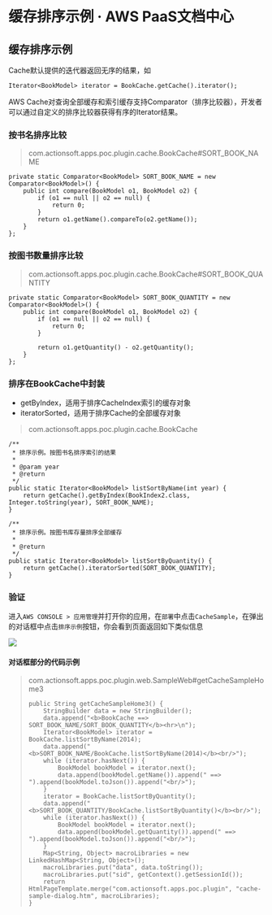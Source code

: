 # 缓存排序示例 · AWS PaaS文档中心

## 缓存排序示例

Cache默认提供的迭代器返回无序的结果，如
    
    
    Iterator<BookModel> iterator = BookCache.getCache().iterator();
    

AWS Cache对查询全部缓存和索引缓存支持Comparator（排序比较器），开发者可以通过自定义的排序比较器获得有序的Iterator结果。

### 按书名排序比较

> com.actionsoft.apps.poc.plugin.cache.BookCache#SORT_BOOK_NAME
    
    
    private static Comparator<BookModel> SORT_BOOK_NAME = new Comparator<BookModel>() {
        public int compare(BookModel o1, BookModel o2) {
            if (o1 == null || o2 == null) {
                return 0;
            }
            return o1.getName().compareTo(o2.getName());
        }
    };
    

### 按图书数量排序比较

> com.actionsoft.apps.poc.plugin.cache.BookCache#SORT_BOOK_QUANTITY
    
    
    private static Comparator<BookModel> SORT_BOOK_QUANTITY = new Comparator<BookModel>() {
        public int compare(BookModel o1, BookModel o2) {
            if (o1 == null || o2 == null) {
                return 0;
            }
    
            return o1.getQuantity() - o2.getQuantity();
        }
    };
    

### 排序在BookCache中封装

  * getByIndex，适用于排序CacheIndex索引的缓存对象
  * iteratorSorted，适用于排序Cache的全部缓存对象

> com.actionsoft.apps.poc.plugin.cache.BookCache
    
    
    /**
     * 排序示例。按图书名排序索引的结果
     *
     * @param year
     * @return
     */
    public static Iterator<BookModel> listSortByName(int year) {
        return getCache().getByIndex(BookIndex2.class, Integer.toString(year), SORT_BOOK_NAME);
    }
    
    /**
     * 排序示例。按图书库存量排序全部缓存
     *
     * @return
     */
    public static Iterator<BookModel> listSortByQuantity() {
        return getCache().iteratorSorted(SORT_BOOK_QUANTITY);
    }
    

### 验证

进入`AWS CONSOLE > 应用管理`并打开你的应用，在`部署`中点击`CacheSample`，在弹出的对话框中点击`排序示例`按钮，你会看到页面返回如下类似信息

[![](https://docs.awspaas.com/reference-guide/aws-paas-plugin-development-reference-guide/plugins/cache-4.png)](<cache-4.png>)

#### 对话框部分的代码示例

> com.actionsoft.apps.poc.plugin.web.SampleWeb#getCacheSampleHome3
>     
>     
>     public String getCacheSampleHome3() {
>         StringBuilder data = new StringBuilder();
>         data.append("<b>BookCache ==> SORT_BOOK_NAME/SORT_BOOK_QUANTITY</b><hr>\n");
>         Iterator<BookModel> iterator = BookCache.listSortByName(2014);
>         data.append("<b>SORT_BOOK_NAME/BookCache.listSortByName(2014)</b><br/>");
>         while (iterator.hasNext()) {
>             BookModel bookModel = iterator.next();
>             data.append(bookModel.getName()).append(" ==> ").append(bookModel.toJson()).append("<br/>");
>         }
>         iterator = BookCache.listSortByQuantity();
>         data.append("<b>SORT_BOOK_QUANTITY/BookCache.listSortByQuantity()</b><br/>");
>         while (iterator.hasNext()) {
>             BookModel bookModel = iterator.next();
>             data.append(bookModel.getQuantity()).append(" ==> ").append(bookModel.toJson()).append("<br/>");
>         }
>         Map<String, Object> macroLibraries = new LinkedHashMap<String, Object>();
>         macroLibraries.put("data", data.toString());
>         macroLibraries.put("sid", getContext().getSessionId());
>         return HtmlPageTemplate.merge("com.actionsoft.apps.poc.plugin", "cache-sample-dialog.htm", macroLibraries);
>     }
>